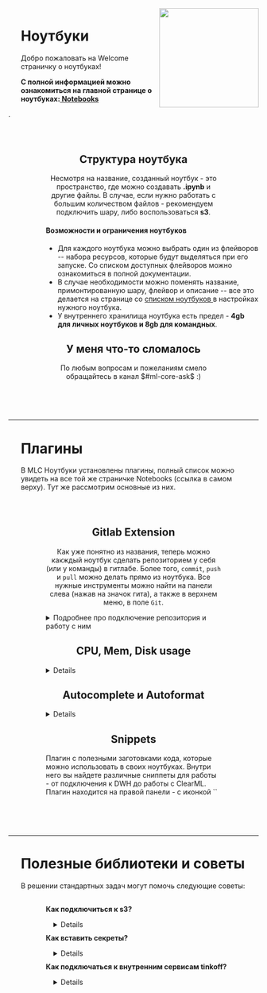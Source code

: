 <img align="right" width="200" height="200" src="https://devplatform.tcsbank.ru/ml-core/notebooks/static/MLCORE.png">

<h1 style='margin-left:5%;'> Ноутбуки </h1>

<p style='margin-left:5%;'> Добро пожаловать на Welcome страничку о ноутбуках! </p>

<p style='margin-left:5%;'><b>С полной информацией можно ознакомиться на главной странице о ноутбуках:<a href="https://ai-platform.pages.devplatform.tcsbank.ru/user-docs/docs/notebooks/getting_started/"> Notebooks</a></b></p>.

<section style='text-align:center; margin-top:70px'>

## Структура ноутбука
<p style="width:70%; margin-left:15%">
    Несмотря на название, созданный ноутбук - это пространство, где можно создавать <b>.ipynb</b> и другие файлы. В случае, если нужно работать с большим количеством файлов - рекомендуем подключить шару, либо воспользоваться <b>s3</b>.
</p>

<h4 style="margin-left:15%; text-align:left;">Возможности и ограничения ноутбуков</h4>
    
<ul style="margin-left:15%; text-align:left;">
    <li> Для каждого ноутбука можно выбрать один из флейворов -- набора ресурсов, которые будут выделяться при его запуске. Со списком доступных флейворов можно ознакомиться в полной документации. </li>
    <li> В случае необходимости можно поменять название, примонтированную шару, флейвор и описание -- все это делается на странице со <a href='https://devplatform.tcsbank.ru/ml-core/notebooks/'> списком ноутбуков </a> в настройках нужного ноутбука. </li>
    <li> У внутреннего хранилища ноутбука есть предел - <b>4gb для личных ноутбуков и 8gb для командных</b>.
</ul>


## У меня что-то сломалось
<p style="width:70%; margin-left:15%">
    По любым вопросам и пожеланиям смело обращайтесь в канал $#ml-core-ask$ :)
</p>    
</section>


</br>

</br>

</br>

---

<h1 style='margin-left:5%; margin-right:5%;'> Плагины </h1>

<p style='margin-left:5%; margin-right:5%;'> В MLC Ноутбуки установлены плагины, полный список можно увидеть на все той же страничке Notebooks (ссылка в самом верху). Тут же рассмотрим основные из них. </p>

<section style='text-align:center; margin-top:70px'>

## Gitlab Extension
<p style="width:70%; margin-left:15%">
    Как уже понятно из названия, теперь можно какждый ноутбук сделать репозиторием у себя (или у команды) в гитлабе. Более того, <code>commit</code>, <code>push</code> и <code>pull</code> можно делать прямо из ноутбука. Все нужные инструменты можно найти на панели слева (нажав на значок гита), а также в верхнем меню, в поле <code>Git</code>.
    <details style='margin-left:15%; margin-right:15%; text-align:left;'>
    <summary> Подробнее про подключение репозитория и работу с ним</summary>
    <div>
    Существует 2 основных сценария: 
    </div>
    <ol>
        <li> Сначала клонируем репозиторий в ноут, работаем с ним, потом пулим.
            <div>Для этого: в созданном ноутбуке жмем на поле <code>Git</code> в верхнем меню (Там же, где <code>File</code>, <code>Edit</code>) &#8594 Clone a Repository &#8594 Вставляем ссылку на .git &#8594 При необходимости авторизуемся черех учетку гита.</div>
        <li> Создаем репозиторий из ноута, инициализируем его на гите, а дальше работаем как обычно.
            <div>Для этого: <code>Git</code> в верхней панельке &#8594 Initialize a Repository &#8594 Соглашаемся &#8594 снова <code>Git</code> &#8594 Add Remote Repository &#8594 вставляем ссылку на гит, с которым хотим связать &#8594 авторизуемся при необходимости.</div>
    </ol>
    <div>
        <b>Как коммитить</b> - жмем на значок гита в левой панельке -> выбираем нужную ветку -> в Untracked добавляем все нужное через значок + -> внизу пишем Summary и Description (если хотим) -> Commit
    </div>
    <div>
        <b>Как пушить</b> - жмем на значок гита в левой панельке -> жмем на значок облачка со стрелкой вверх
    </div>
    <div>
        <b>Как пулить</b> - жмем на значок гита в левой панельке -> жмем на значок облачка со стрелкой вниз
    </div>
    
</details>
</p>

## CPU, Mem, Disk usage

<details style="width:70%; margin-left:15%; text-align:left;">
    <div><i>CPU</i> и <i>Mem</i> отвечают за отображение потребляемых в данный момент ресурсов - если переполнение <i>CPU</i> повлечет за собой лишь замедление расчетов, то переполнение <i>Mem</i> повлечет перезапуск <code>kernel'a</code>, так что <b>будьте бдительны и внимательно следите за этим показателем</b>.
    </div>
    <div><i>Disk usage</i> показывает занятое ноутбуком место на шаре. Не забывайте об ограничениях - если шкала дойдет до конца, следующий запуск ноутбука может стать проблематичным. Если это произойдет - пишите нам в <code>#ml-core-ask</code> и мы вам поможем (но лучше чтобы не происходило).
    </div>
</details>

## Autocomplete и Autoformat
<details style="width:70%; margin-left:15%; text-align:left;">
    <div>
    Первый работает автоматически и предлагает вам дописать функцию или переменную. 
    </div>
    <div>
    Второй добавляет сверху рабочей зоны кнопку, которая отформатирует код во всех ячейках к единому формату.
    </div>
</details>

## Snippets
<p style="width:70%; margin-left:15%; text-align:left;">
    Плагин с полезными заготовками кода, которые можно использовать в своих ноутбуках.
    Внутри него вы найдете различные сниппеты для работы - от подключения к DWH до работы c ClearML.
    Плагин находится на правой панели - с иконкой `</>`
</p>

</section>

</br>

</br>

</br>

---

<h1 style='margin-left:5%; margin-right:5%;'> Полезные библиотеки и советы </h1>

<p style='margin-left:5%; margin-right:5%;'> В решении стандартных задач могут помочь следующие советы: </p>

<section style='text-align:center; margin-top:30px'>
<p style='margin-left:15%; text-align: left;'><b> Как подключиться к s3? </b></p>
<details style='margin-left:18%; margin-right:18%; text-align: left;'> 
    Первый вариант - подключить в настройках ноутбука. Второй вариант - использоваться библиотеку <code>boto3</code>.
    <div> <b>Пример кода:</b> </div>
    <div><code style="background-color: #eee; border-radius: 3px; font-family: courier, monospace; padding: 4px 0 4px 0;">import boto3
from getpass import getpass
file_name = "test.txt"
path_to_save = "model_checkpoints/" + file_name
access_key = getpass('Enter your ACCESS_KEY')
secret_key = getpass('Enter your SECRET_KEY')
s3 = boto3.client('s3',
                  aws_access_key_id=access_key,
                  aws_secret_access_key=secret_key,
                 endpoint_url = 'https://s3.tinkoff.ru')
bucket_name = "{BUCKET_NAME}"
s3.download_file(bucket_name, path_to_save, file_name)
s3.upload_file(file_name, bucket_name, path_to_save)
</code> 
</div>
        
</details>
<p style='margin-left:15%; margin-top:10px; text-align: left;'><b> Как вставить секреты? </b></p>
<details style='margin-left:18%; margin-right:18%; text-align: left;'> 
        Пока что хранить секреты не удастся, но используя метод <code>getpass()</code> библиотеки <code>getpass</code> (то есть <code>from getpass import getpass</code>) можно вставлять секреты через стандартный ввод, и весь ввод закрасится звездочками - так вполне можно работать с секретами в командных ноутбуках.
<div><b>Пример кода:</b></div>
<div><code style="background-color: #eee; border-radius: 3px; font-family: courier, monospace; padding: 4px 0 4px 0;">from getpass import getpass
import pandas as pd
def get(self, query):
    with psycopg2.connect(
        host="pgb-ai-platform.pgsql.tcsbank.ru",
        port="5432",
        database="ai_platform",
        user='grafana',
        password=getpass(),
    ) as con:
        df = pd.read_sql_query(query, con)
    return df
</code>
</div>
</details>

<p style='margin-left:15%; margin-top:10px; text-align: left;'><b>Как подключаться к внутренним сервисам tinkoff?</b></p>
<details style='margin-left:18%; margin-right:18%; text-align: left;'>
        С довольно большим количеством подобных проблем поможет справиться библиотека <a href="https://wiki.tcsbank.ru/pages/viewpage.action?pageId=989694851">tinkoffpy</a> (по этой же ссылке есть и примеры использования). Если же нужно подключиться к какому-то конкретному адресу -- обратитте внимание на библиотеку <code>psycopg</code>.
<div><b>Пример кода</b></div>
<div><code style="background-color: #eee; border-radius: 3px; font-family: courier, monospace; padding: 4px 0 4px 0;">from getpass import getpass
import pandas as pd
import psycopg2
def get(self, query):
    with psycopg2.connect(
        host="pgb-ai-platform.pgsql.tcsbank.ru",
        port="5432",
        database="ai_platform",
        user='grafana',
        password=getpass(),
    ) as con:
        df = pd.read_sql_query(query, con)
    return df
</code>
</div>
<div><b>Установка psycopg</b></div>
<div><code> !pip install psycopg2-binary
</code>
</div>
</details>
    
